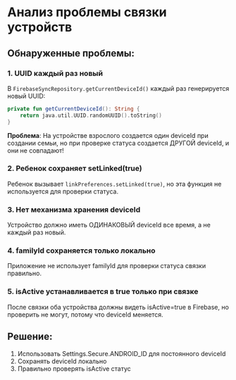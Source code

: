 # Анализ проблемы связки устройств

## Обнаруженные проблемы:

### 1. **UUID каждый раз новый**
В `FirebaseSyncRepository.getCurrentDeviceId()` каждый раз генерируется новый UUID:
```kotlin
private fun getCurrentDeviceId(): String {
    return java.util.UUID.randomUUID().toString()
}
```
**Проблема**: На устройстве взрослого создается один deviceId при создании семьи, но при проверке статуса создается ДРУГОЙ deviceId, и они не совпадают!

### 2. **Ребенок сохраняет setLinked(true)**
Ребенок вызывает `linkPreferences.setLinked(true)`, но эта функция не используется для проверки статуса.

### 3. **Нет механизма хранения deviceId**
Устройство должно иметь ОДИНАКОВЫЙ deviceId все время, а не каждый раз новый.

### 4. **familyId сохраняется только локально**
Приложение не использует familyId для проверки статуса связки правильно.

### 5. **isActive устанавливается в true только при связке**
После связки оба устройства должны видеть isActive=true в Firebase, но проверить не могут, потому что deviceId меняется.

## Решение:

1. Использовать Settings.Secure.ANDROID_ID для постоянного deviceId
2. Сохранять deviceId локально
3. Правильно проверять isActive статус

